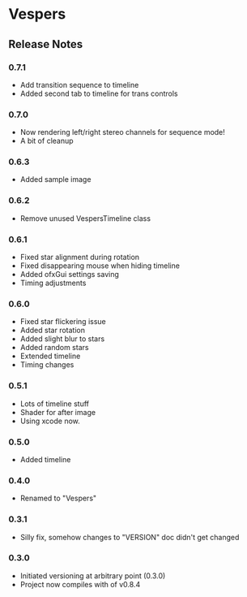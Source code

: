 Vespers
===============

Release Notes
--------------

### 0.7.1
 - Add transition sequence to timeline
 - Added second tab to timeline for trans controls

### 0.7.0
 - Now rendering left/right stereo channels for sequence mode!
 - A bit of cleanup

### 0.6.3
 - Added sample image

### 0.6.2
 - Remove unused VespersTimeline class

### 0.6.1
 - Fixed star alignment during rotation
 - Fixed disappearing mouse when hiding timeline
 - Added ofxGui settings saving
 - Timing adjustments

### 0.6.0
 - Fixed star flickering issue
 - Added star rotation
 - Added slight blur to stars
 - Added random stars
 - Extended timeline
 - Timing changes

### 0.5.1
 - Lots of timeline stuff
 - Shader for after image
 - Using xcode now.

### 0.5.0
 - Added timeline

### 0.4.0
 - Renamed to "Vespers"

### 0.3.1
 - Silly fix, somehow changes to "VERSION" doc didn't get changed

### 0.3.0
 - Initiated versioning at arbitrary point (0.3.0)
 - Project now compiles with of v0.8.4
